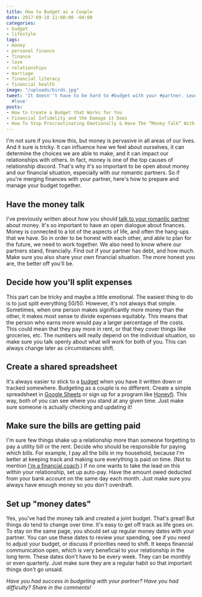 ```yaml
---
title: How to Budget as a Couple
date: 2017-09-18 11:00:00 -04:00
categories:
- budget
- lifestyle
tags:
- money
- personal finance
- finance
- love
- relationships
- marriage
- financial literacy
- financial health
image: "/uploads/birds.jpg"
tweet: 'It doesn''t have to be hard to #budget with your #partner. Learn how! #money
  #love'
posts:
- How to Create a Budget that Works for You
- Financial Infidelity and the Damage it Does
- How To Stop Procrastinating Emotionally & Have The “Money Talk” With Your S.O.
---
```


I'm not sure if you know this, but money is pervasive in all areas of our lives. And it sure is tricky. It can influence how we feel about ourselves, it can determine the choices we are able to make, and it can impact our relationships with others. In fact, money is one of the top causes of relationship discord. That's why it's so important to be open about money and our financial situation, especially with our romantic partners. So if you're merging finances with your partner, here's how to prepare and manage your budget together.

## Have the money talk

I've previously written about how you should [talk to your romantic partner](https://www.maggiegermano.com/blog/have-the-money-talk) about money. It's so important to have an open dialogue about finances. Money is connected to a lot of the aspects of life, and often the hang-ups that we have. So in order to be honest with each other, and able to plan for the future, we need to work together. We also need to know where our partners stand, financially. Find out if your partner has debt, and how much. Make sure you also share your own financial situation. The more honest you are, the better off you'll be.

## Decide how you'll split expenses

This part can be tricky and maybe a little emotional. The easiest thing to do is to just split everything 50/50. However, it's not always that simple. Sometimes, when one person makes significantly more money than the other, it makes most sense to divide expenses equitably. This means that the person who earns more would pay a larger percentage of the costs. This could mean that they pay more in rent, or that they cover things like groceries, etc. The numbers will really depend on the individual situation, so make sure you talk openly about what will work for both of you. This can always change later as circumstances shift.

## Create a shared spreadsheet

It's always easier to stick to a [budget](https://www.maggiegermano.com/blog/budgeting-101/) when you have it written down or tracked somewhere. Budgeting as a couple is no different. Create a simple spreadsheet in [Google Sheets](https://www.google.com/sheets/about/) or sign up for a program like [Honeyfi](http://www.honeyfi.com/). This way, both of you can see where you stand at any given time. Just make sure someone is actually checking and updating it!

## Make sure the bills are getting paid

I'm sure few things shake up a relationship more than someone forgetting to pay a utility bill or the rent. Decide who should be responsible for paying which bills. For example, I pay all the bills in my household, because I'm better at keeping track and making sure everything is paid on time. (Not to mention [I'm a financial coach](https://www.maggiegermano.com/coaching/).) If no one wants to take the lead on this within your relationship, set up auto-pay. Have the amount owed deducted from your bank account on the same day each month. Just make sure you always have enough money so you don't overdraft.

## Set up "money dates"

Yes, you've had the money talk and created a joint budget. That's great! But things do tend to change over time. It's easy to get off track as life goes on. To stay on the same page, you should set up regular money dates with your partner. You can use these dates to review your spending, see if you need to adjust your budget, or discuss if priorities need to shift. It keeps financial communication open, which is very beneficial to your relationship in the long term. These dates don't have to be every week. They can be monthly or even quarterly. Just make sure they are a regular habit so that important things don't go unsaid.

*Have you had success in budgeting with your partner? Have you had difficulty? Share in the comments!*